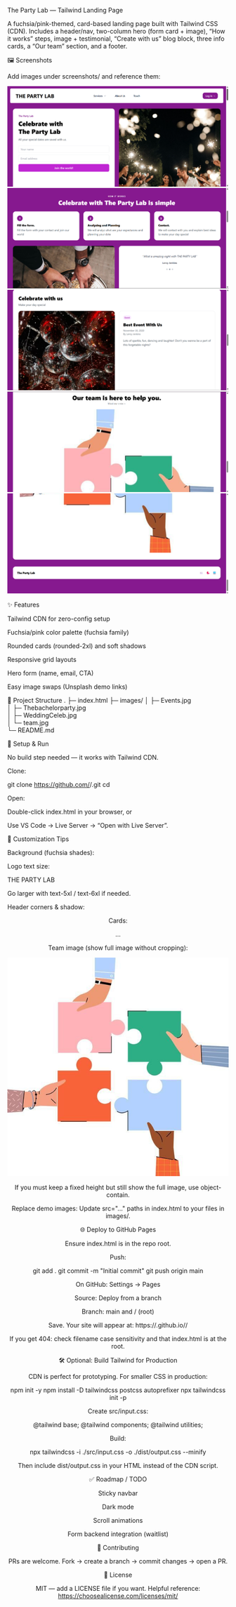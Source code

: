 The Party Lab — Tailwind Landing Page

A fuchsia/pink-themed, card-based landing page built with Tailwind CSS (CDN).
Includes a header/nav, two-column hero (form card + image), “How it works” steps, image + testimonial, “Create with us” blog block, three info cards, a “Our team” section, and a footer.

🖼️ Screenshots

Add images under screenshots/ and reference them:

![Screenshoots](images/ss1.png)
![Screenshoots](images/ss2.png)
![Screenshoots](images/ss3.png)
![Screenshoots](images/ss4.png)
![Screenshoots](images/ss5.png)

✨ Features

Tailwind CDN for zero-config setup

Fuchsia/pink color palette (fuchsia family)

Rounded cards (rounded-2xl) and soft shadows

Responsive grid layouts

Hero form (name, email, CTA)

Easy image swaps (Unsplash demo links)

🧱 Project Structure
.
├─ index.html
├─ images/
│  ├─ Events.jpg          
│  ├─ Thebachelorparty.jpg          
│  ├─ WeddingCeleb.jpg          
│  └─ team.jpg         
└─ README.md         

🔧 Setup & Run

No build step needed — it works with Tailwind CDN.

Clone:

git clone https://github.com/<selinbsa>/<patika-frontend>.git
cd <LandingPageClone>


Open:

Double-click index.html in your browser, or

Use VS Code → Live Server → “Open with Live Server”.


🎨 Customization Tips

Background (fuchsia shades):

<body class="bg-fuchsia-50"> <!-- try: bg-fuchsia-100/200/500/600/700/800 -->


Logo text size:

<p class="text-3xl sm:text-4xl font-extrabold text-fuchsia-700">
  THE PARTY LAB
</p>


Go larger with text-5xl / text-6xl if needed.

Header corners & shadow:

<header class="bg-white/90 backdrop-blur rounded-2xl shadow-sm ...">


Cards:

<div class="rounded-2xl bg-white p-6 shadow-sm">...</div>


Team image (show full image without cropping):

<img class="w-full h-auto rounded-2xl" src="images/team.jpg" alt="Team image"/>


If you must keep a fixed height but still show the full image, use object-contain.

Replace demo images:
Update src="..." paths in index.html to your files in images/.

🌐 Deploy to GitHub Pages

Ensure index.html is in the repo root.

Push:

git add .
git commit -m "Initial commit"
git push origin main


On GitHub: Settings → Pages

Source: Deploy from a branch

Branch: main and / (root)

Save. Your site will appear at:
https://<your-username>.github.io/<your-repo>/

If you get 404: check filename case sensitivity and that index.html is at the root.

🛠️ Optional: Build Tailwind for Production

CDN is perfect for prototyping. For smaller CSS in production:

npm init -y
npm install -D tailwindcss postcss autoprefixer
npx tailwindcss init -p


Create src/input.css:

@tailwind base;
@tailwind components;
@tailwind utilities;


Build:

npx tailwindcss -i ./src/input.css -o ./dist/output.css --minify


Then include dist/output.css in your HTML instead of the CDN script.

✅ Roadmap / TODO

 Sticky navbar

 Dark mode

 Scroll animations

 Form backend integration (waitlist)

🤝 Contributing

PRs are welcome. Fork → create a branch → commit changes → open a PR.

📄 License

MIT — add a LICENSE file if you want.
Helpful reference: https://choosealicense.com/licenses/mit/